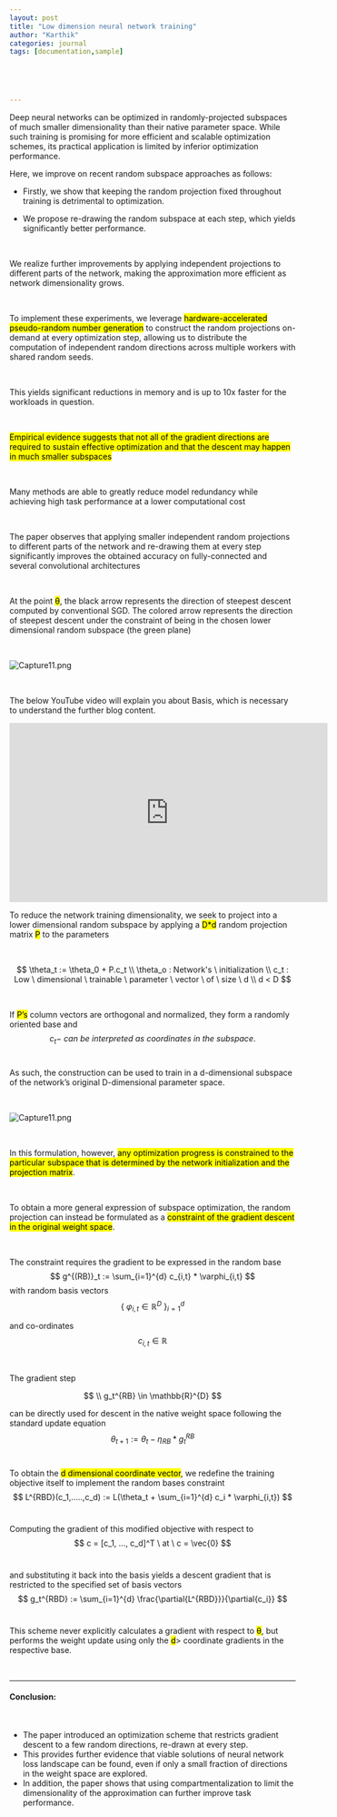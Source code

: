 ```yaml
---
layout: post
title: "Low dimension neural network training"
author: "Karthik"
categories: journal
tags: [documentation,sample]





---
```




Deep neural networks can be optimized in randomly-projected subspaces of much smaller dimensionality than their native parameter space. While such training is promising for more efficient and scalable optimization schemes, its practical application is limited by inferior optimization performance.

Here, we improve on recent random subspace approaches as follows: 

- Firstly, we show that keeping the random projection fixed throughout training is detrimental to optimization.

- We propose re-drawing the random subspace at each step, which yields significantly better performance.

<br>

We realize further improvements by applying independent projections to different parts of the network, making the approximation more efficient as network dimensionality grows.

<br>

To implement these experiments, we leverage <mark>hardware-accelerated pseudo-random number generation</mark> to construct the random projections on-demand at every optimization step, allowing us to distribute the computation of independent random directions across multiple workers with shared random seeds.

<br>

This yields significant reductions in memory and is up to 10x faster for the workloads in question.

<br>

<mark>Empirical evidence suggests that not all of the gradient directions are required to sustain effective optimization and that the descent may happen in much smaller subspaces</mark>

<br>

Many methods are able to greatly reduce model redundancy while achieving high task performance at a lower computational cost

<br>

The paper observes that applying smaller independent random projections to different parts of the network and re-drawing them at every step significantly improves the obtained accuracy on fully-connected and several convolutional architectures

<br>

At the point <mark>θ</mark>, the black arrow represents the direction of steepest descent computed by conventional SGD. The colored arrow represents the direction of steepest descent under the constraint of being in the chosen lower dimensional random subspace (the green plane)

<br>

![Capture11.png](https://i.postimg.cc/VL4KxNhf/Capture11.png)

<br>

The below YouTube video will explain you about Basis, which is necessary to understand the further blog content. 

<iframe width="560" height="315" src="https://www.youtube.com/embed/eeMJg4uI7o0" title="YouTube video player" frameborder="0" allow="accelerometer; autoplay; clipboard-write; encrypted-media; gyroscope; picture-in-picture" allowfullscreen></iframe>



<br>

To reduce the network training dimensionality, we seek to project into a lower dimensional random subspace by applying a <mark>D*d</mark> random projection matrix <mark>P</mark> to the parameters  

<br>


$$
    \theta_t := \theta_0 + P.c_t
    \\
    \theta_o : Network's \ initialization
    \\
    c_t : Low \ dimensional \ trainable \ parameter \ vector \ of \ size \ d
    \\ 
    d < D
$$


<br>

If <mark>P’s</mark> column vectors are orthogonal and normalized, they form a randomly oriented base and 
$$
c_t - \ can \ be \ interpreted \ as \ coordinates \ in \ the \ subspace.
$$
<br>

As such, the construction can be used to train in a d-dimensional subspace of the network’s original D-dimensional parameter space.

<br>

![Capture11.png](https://i.postimg.cc/Px9jz4m7/Capture11.png)



<br>

In this formulation, however, <mark>any optimization progress is constrained to the particular subspace that is determined by the network initialization and the projection matrix</mark>.

<br>

To obtain a more general expression of subspace optimization, the random projection can instead be formulated as a <mark>constraint of the gradient descent in the original weight space</mark>.

<br>

 The constraint requires the gradient to be expressed in the random base 
$$
g^{(RB)}_t := \sum_{i=1}^{d} c_{i,t} * \varphi_{i,t}
$$
with random basis vectors <br>
$$
\{ \ \varphi_{i,t} \in \mathbb{R}^D \ \}_{i = 1}^{d}
$$


and co-ordinates  <br>
$$
c_{i,t} \in \mathbb{R}
$$


<br>

The gradient step 


$$
\\ g_t^{RB}  \in   \mathbb{R}^{D}
$$


can be directly used for descent in the native weight space following the standard update equation  
$$
\theta_{t+1} := \theta_t - \eta_{RB} * g_t^{RB}
$$
<br>

To obtain the <mark> d dimensional coordinate vector</mark>, we redefine the training objective itself to implement the random bases constraint
$$
L^{RBD}(c_1,.....,c_d) := L(\theta_t + \sum_{i=1}^{d} c_i * \varphi_{i,t})
$$
<br>

Computing the gradient of this modified objective with respect to 
$$
c = [c_1, ..., c_d]^T \ at \ c = \vec{0}
$$
<br>

and substituting it back into the basis yields a descent gradient that is restricted to the specified set of basis vectors
$$
g_t^{RBD} := \sum_{i=1}^{d} \frac{\partial{L^{RBD}}}{\partial{c_i}}
$$
<br>

This scheme never explicitly calculates a gradient with respect to <mark>θ</mark>, but performs the weight update using only the <mark>d</mark>> coordinate gradients in the respective base.

<br>



---

#### Conclusion:

<br>

- The paper introduced an optimization scheme that restricts gradient descent to a few random directions, re-drawn at every step. 
- This provides further evidence that viable solutions of neural network loss landscape can be found, even if only a small fraction of directions in the weight space are explored. 
- In addition, the paper shows that using compartmentalization to limit the dimensionality of the approximation can further improve task performance.

<br>



